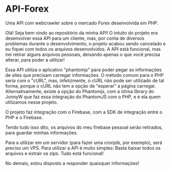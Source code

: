 # API-Forex
Uma API com webcrawler sobre o mercado Forex desenvolvida em PHP.

Olá! Seja bem vindo ao repositório da minha API!
O intuito do projeto era desenvolver essa API para um cliente, mas, por conta de diversos problemas durante o desenvolvimento, o projeto acabou sendo cancelado e eu fiquei com todos os arquivos desenvolvidos.
A API está funcional, mas irei retirar alguns arquivos pessoais, deixando apenas o que você precisa alterar, para poder a utilizar!

Essa API utiliza o aplicativo "phantomjs" para poder pegar as informações de sites que precisam carregar informações. O método comum para o PHP seria com o "cURL", mas, infelizmente, o cURL não pode ser utilizado de tal forma, porque o cURL não tem a opção de "esperar" a página carregar.
Alternativamente, existe a opção do Phantomjs, com a ótima library do JonnyW que faz essa integração do PhantomJS com o PHP, e é ela quem utilizamos nesse projeto.

O projeto faz integração com o Firebase, com a SDK de integração entre o PHP e o Firebase.

Tendo tudo isso dito, os arquivos do meu firebase pessoal serão retirados, para guardar minhas informações.

Para a utilizar em um servidor (para fazer uma cronjob, por exemplo), será preciso um VPS. Para utilizar a API é muito simples: Basta baixar todos os arquivos e extrair os zips. Tudo está funcional!

No demais, estou disposto a responder quaisquer informações!
